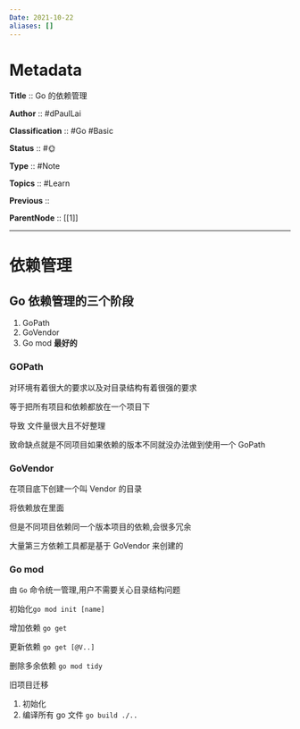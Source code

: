 ```yaml
---
Date: 2021-10-22
aliases: []
---
```


# Metadata

**Title** 	  :: Go 的依赖管理

**Author** :: #dPaulLai 

**Classification** :: #Go #Basic 

**Status**  :: #🌞 

**Type** 	:: #Note 

**Topics** :: #Learn 

**Previous** :: 

**ParentNode** :: [[1]]

---

# 依赖管理

## Go 依赖管理的三个阶段

1. GoPath
2. GoVendor
3. Go mod **最好的**

### GOPath

对环境有着很大的要求以及对目录结构有着很强的要求

等于把所有项目和依赖都放在一个项目下

导致 文件量很大且不好整理

致命缺点就是不同项目如果依赖的版本不同就没办法做到使用一个 GoPath

### GoVendor

在项目底下创建一个叫 Vendor 的目录

将依赖放在里面

但是不同项目依赖同一个版本项目的依赖,会很多冗余

大量第三方依赖工具都是基于 GoVendor 来创建的

### Go mod

由 `Go` 命令统一管理,用户不需要关心目录结构问题

初始化`go mod init [name]`

增加依赖 `go get `

更新依赖 `go get [@V..]`

删除多余依赖 `go mod tidy`

旧项目迁移

1. 初始化
2. 编译所有 go 文件 `go build ./..`

